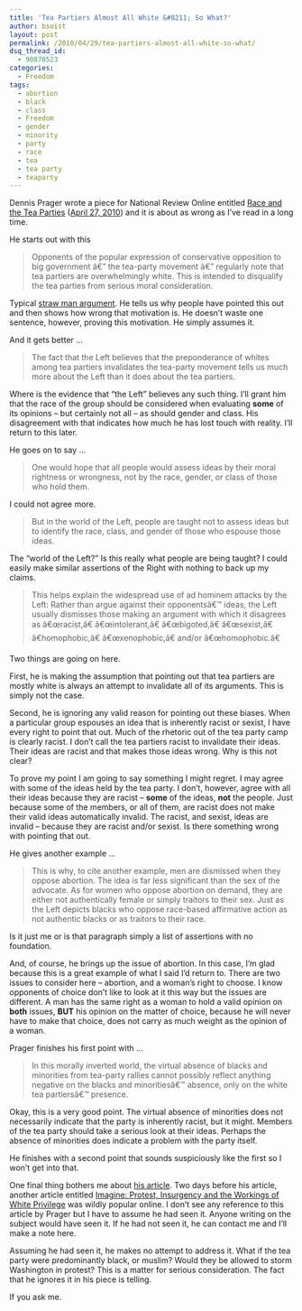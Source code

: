 ```yaml
---
title: 'Tea Partiers Almost All White &#8211; So What?'
author: bsoist
layout: post
permalink: /2010/04/29/tea-partiers-almost-all-white-so-what/
dsq_thread_id:
  - 90870523
categories:
  - Freedom
tags:
  - abortion
  - black
  - class
  - Freedom
  - gender
  - minority
  - party
  - race
  - tea
  - tea party
  - teaparty
---
```

Dennis Prager wrote a piece for National Review Online entitled [Race and the Tea Parties][1] ([April 27, 2010][1]) and it is about as wrong as I&#8217;ve read in a long time.

He starts out with this 

> Opponents of the popular expression of conservative opposition to big government â€” the tea-party movement â€” regularly note that tea partiers are overwhelmingly white. This is intended to disqualify the tea parties from serious moral consideration.

Typical [straw man argument][2]. He tells us why people have pointed this out and then shows how wrong that motivation is. He doesn&#8217;t waste one sentence, however, proving this motivation. He simply assumes it.

And it gets better &#8230;

> The fact that the Left believes that the preponderance of whites among tea partiers invalidates the tea-party movement tells us much more about the Left than it does about the tea partiers.

Where is the evidence that &#8220;the Left&#8221; believes any such thing. I&#8217;ll grant him that the race of the group should be considered when evaluating **some** of its opinions &#8211; but certainly not all &#8211; as should gender and class. His disagreement with that indicates how much he has lost touch with reality. I&#8217;ll return to this later.

He goes on to say &#8230;

> One would hope that all people would assess ideas by their moral rightness or wrongness, not by the race, gender, or class of those who hold them. 

I could not agree more.

> But in the world of the Left, people are taught not to assess ideas but to identify the race, class, and gender of those who espouse those ideas. 

The &#8220;world of the Left?&#8221; Is this really what people are being taught? I could easily make similar assertions of the Right with nothing to back up my claims.

> This helps explain the widespread use of ad hominem attacks by the Left: Rather than argue against their opponentsâ€™ ideas, the Left usually dismisses those making an argument with which it disagrees as â€œracist,â€ â€œintolerant,â€ â€œbigoted,â€ â€œsexist,â€ â€homophobic,â€ â€œxenophobic,â€ and/or â€œhomophobic.â€

Two things are going on here. 

First, he is making the assumption that pointing out that tea partiers are mostly white is always an attempt to invalidate all of its arguments. This is simply not the case. 

Second, he is ignoring any valid reason for pointing out these biases. When a particular group espouses an idea that is inherently racist or sexist, I have every right to point that out. Much of the rhetoric out of the tea party camp is clearly racist. I don&#8217;t call the tea partiers racist to invalidate their ideas. Their ideas are racist and that makes those ideas wrong. Why is this not clear? 

To prove my point I am going to say something I might regret. I may agree with some of the ideas held by the tea party. I don&#8217;t, however, agree with all their ideas because they are racist &#8211; **some** of the ideas, **not** the people. Just because some of the members, or all of them, are racist does not make their valid ideas automatically invalid. The racist, and sexist, ideas are invalid &#8211; because they are racist and/or sexist. Is there something wrong with pointing that out.

He gives another example &#8230;

> This is why, to cite another example, men are dismissed when they oppose abortion. The idea is far less significant than the sex of the advocate. As for women who oppose abortion on demand, they are either not authentically female or simply traitors to their sex. Just as the Left depicts blacks who oppose race-based affirmative action as not authentic blacks or as traitors to their race.

Is it just me or is that paragraph simply a list of assertions with no foundation. 

And, of course, he brings up the issue of abortion. In this case, I&#8217;m glad because this is a great example of what I said I&#8217;d return to. There are two issues to consider here &#8211; abortion, and a woman&#8217;s right to choose. I know opponents of choice don&#8217;t like to look at it this way but the issues are different. A man has the same right as a woman to hold a valid opinion on **both** issues, **BUT** his opinion on the matter of choice, because he will never have to make that choice, does not carry as much weight as the opinion of a woman. 

Prager finishes his first point with &#8230;

> In this morally inverted world, the virtual absence of blacks and minorities from tea-party rallies cannot possibly reflect anything negative on the blacks and minoritiesâ€™ absence, only on the white tea partiersâ€™ presence.

Okay, this is a very good point. The virtual absence of minorities does not necessarily indicate that the party is inherently racist, but it might. Members of the tea party should take a serious look at their ideas. Perhaps the absence of minorities does indicate a problem with the party itself. 

He finishes with a second point that sounds suspiciously like the first so I won&#8217;t get into that.

One final thing bothers me about [his article][1]. Two days before his article, another article entitled [Imagine: Protest, Insurgency and the Workings of White Privilege][3] was wildly popular online. I don&#8217;t see any reference to this article by Prager but I have to assume he had seen it. Anyone writing on the subject would have seen it. If he had not seen it, he can contact me and I&#8217;ll make a note here.

Assuming he had seen it, he makes no attempt to address it. What if the tea party were predominantly black, or muslim? Would they be allowed to storm Washington in protest? This is a matter for serious consideration. The fact that he ignores it in his piece is telling.

If you ask me.

 [1]: http://article.nationalreview.com/432622/race-and-the-tea-parties/dennis-prager?page=1
 [2]: http://en.wikipedia.org/wiki/Straw_man
 [3]: http://www.redroom.com/blog/tim-wise/imagine-protest-insurgency-and-workings-white-privilege